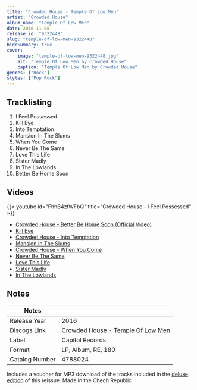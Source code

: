 ```yaml
---
title: "Crowded House - Temple Of Low Men"
artist: "Crowded House"
album_name: "Temple Of Low Men"
date: 2016-11-08
release_id: "9322448"
slug: "temple-of-low-men-9322448"
hideSummary: true
cover:
    image: "temple-of-low-men-9322448.jpg"
    alt: "Temple Of Low Men by Crowded House"
    caption: "Temple Of Low Men by Crowded House"
genres: ["Rock"]
styles: ["Pop Rock"]
---
```


## Tracklisting
1. I Feel Possessed
2. Kill Eye
3. Into Temptation
4. Mansion In The Slums
5. When You Come
6. Never Be The Same
7. Love This Life
8. Sister Madly
9. In The Lowlands
10. Better Be Home Soon

## Videos
{{< youtube id="FhhB4ztWFbQ" title="Crowded House - I Feel Possessed" >}}
- [Crowded House - Better Be Home Soon (Official Video)](https://www.youtube.com/watch?v=AQOlwMKpmvQ)
- [Kill Eye](https://www.youtube.com/watch?v=k-SQKxoqk7M)
- [Crowded House - Into Temptation](https://www.youtube.com/watch?v=j8U1gC2JilQ)
- [Mansion In The Slums](https://www.youtube.com/watch?v=9A4oxGbdLIc)
- [Crowded House - When You Come](https://www.youtube.com/watch?v=LUP3XOa3yRs)
- [Never Be The Same](https://www.youtube.com/watch?v=5ppQCjNF6zo)
- [Love This Life](https://www.youtube.com/watch?v=v1fzJD2e1Gc)
- [Sister Madly](https://www.youtube.com/watch?v=UlAaFbrPHhU)
- [In The Lowlands](https://www.youtube.com/watch?v=yvo_EZq9E5I)


## Notes

| Notes          |             |
| ---------------| ----------- |
| Release Year   | 2016 |
| Discogs Link   | [Crowded House - Temple Of Low Men](https://www.discogs.com/release/9322448-Crowded-House-Temple-Of-Low-Men) |
| Label          | Capitol Records |
| Format         | LP, Album, RE, 180 |
| Catalog Number | 4788024 |

Includes a voucher for MP3 download of the tracks included in the [deluxe edition](https://www.discogs.com/Crowded-House-Temple-Of-Low-Men/release/9318485) of this reissue. Made in the Chech Republic

